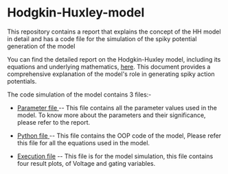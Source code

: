 # Hodgkin-Huxley-model
This repository contains a report that explains the concept of the HH model in detail and has a code file for the simulation of the spiky potential generation of the model

You can find the detailed report on the Hodgkin-Huxley model, including its equations and underlying mathematics, [here](https://github.com/KrishnaAggarwal2003/Hodgkin-Huxley-model/blob/main/Hodgkin_Huxley.pdf). This document provides a comprehensive explanation of the model's role in generating spiky action potentials.

The code simulation of the model contains 3 files:-
- <u>[Parameter file](https://github.com/KrishnaAggarwal2003/Hodgkin-Huxley-model/blob/main/parameters.yaml) </u> -- This file contains all the parameter values used in the model. To know more about the parameters and their significance, please refer to the report.

- <u>[Python file](https://github.com/KrishnaAggarwal2003/Hodgkin-Huxley-model/blob/main/hh_file.py) </u> -- This file contains the OOP code of the model, Please refer this file for all the equations used in the model.

- <u>[Execution file](https://github.com/KrishnaAggarwal2003/Hodgkin-Huxley-model/blob/main/main.ipynb)</u> -- This file is for the model simulation, this file contains four result plots, of Voltage and gating variables.
